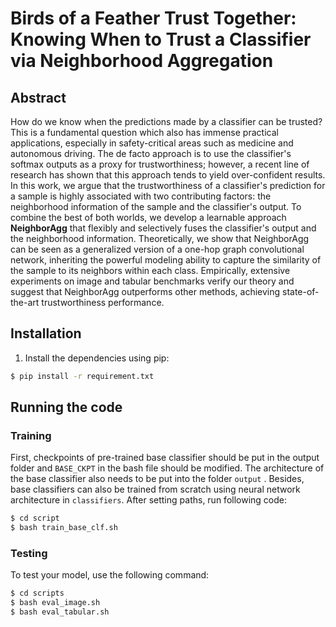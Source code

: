 # Birds of a Feather Trust Together: Knowing When to Trust a Classifier via Neighborhood Aggregation



## Abstract

How do we know when the predictions made by a classifier can be trusted? This is a fundamental question which also has immense practical applications, especially in safety-critical areas such as medicine and autonomous driving. The de facto approach is to use the classifier's softmax outputs as a proxy for trustworthiness; however, a recent line of research has shown that this approach tends to yield over-confident results. In this work, we argue that the trustworthiness of a classifier's prediction for a sample is highly associated with two contributing factors: the neighborhood information of the sample and the classifier's output. To combine the best of both worlds, we develop a learnable approach **NeighborAgg** that flexibly and selectively fuses the classifier's output and the neighborhood information. Theoretically, we show that NeighborAgg can be seen as a generalized version of a one-hop graph convolutional network, inheriting the powerful modeling ability to capture the similarity of the sample to its neighbors within each class. Empirically, extensive experiments on image and tabular benchmarks verify our theory and suggest that NeighborAgg outperforms other methods, achieving state-of-the-art trustworthiness performance.

## Installation
1. Install the dependencies using pip:
```bash
$ pip install -r requirement.txt
```


## Running the code

### Training
First, checkpoints of pre-trained base classifier should be put in the output folder and `BASE_CKPT` in the bash file should be modified. 
The architecture of the base classifier also needs to be put into the folder `output` . 
Besides, base classifiers can also be trained from scratch using neural network architecture in `classifiers`. After setting paths, run following code:
```bash
$ cd script
$ bash train_base_clf.sh
```

### Testing
To test your model, use the following command:
```bash
$ cd scripts
$ bash eval_image.sh 
$ bash eval_tabular.sh
```
